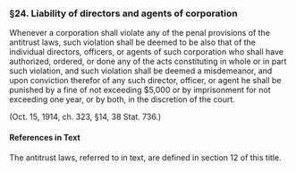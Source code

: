 ### §24. Liability of directors and agents of corporation ###

Whenever a corporation shall violate any of the penal provisions of the antitrust laws, such violation shall be deemed to be also that of the individual directors, officers, or agents of such corporation who shall have authorized, ordered, or done any of the acts constituting in whole or in part such violation, and such violation shall be deemed a misdemeanor, and upon conviction therefor of any such director, officer, or agent he shall be punished by a fine of not exceeding $5,000 or by imprisonment for not exceeding one year, or by both, in the discretion of the court.

(Oct. 15, 1914, ch. 323, §14, 38 Stat. 736.)

#### References in Text ####

The antitrust laws, referred to in text, are defined in section 12 of this title.
